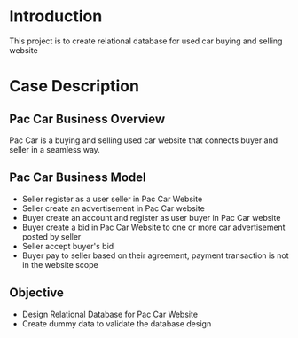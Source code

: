 # Introduction
This project is to create relational database for used car buying and selling website

# Case Description

## Pac Car Business Overview
Pac Car is a buying and selling used car website that connects buyer and seller in a seamless way.

## Pac Car Business Model
- Seller register as a user seller in Pac Car Website
- Seller create an advertisement in Pac Car website
- Buyer create an account and register as user buyer in Pac Car website
- Buyer create a bid in Pac Car Website to one or more car advertisement posted by seller
- Seller accept buyer's bid
- Buyer pay to seller based on their agreement, payment transaction is not in the website scope

## Objective
- Design Relational Database for Pac Car Website
- Create dummy data to validate the database design 

